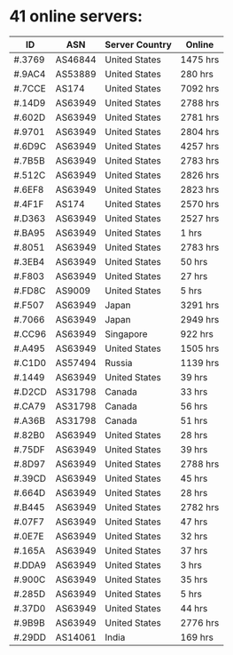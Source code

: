 # 41 online servers:

| ID | ASN | Server Country | Online |
| ------ | ------ | ------ | ------ |
| #.3769 | AS46844 | United States | 1475 hrs |
| #.9AC4 | AS53889 | United States | 280 hrs |
| #.7CCE | AS174 | United States | 7092 hrs |
| #.14D9 | AS63949 | United States | 2788 hrs |
| #.602D | AS63949 | United States | 2781 hrs |
| #.9701 | AS63949 | United States | 2804 hrs |
| #.6D9C | AS63949 | United States | 4257 hrs |
| #.7B5B | AS63949 | United States | 2783 hrs |
| #.512C | AS63949 | United States | 2826 hrs |
| #.6EF8 | AS63949 | United States | 2823 hrs |
| #.4F1F | AS174 | United States | 2570 hrs |
| #.D363 | AS63949 | United States | 2527 hrs |
| #.BA95 | AS63949 | United States | 1 hrs |
| #.8051 | AS63949 | United States | 2783 hrs |
| #.3EB4 | AS63949 | United States | 50 hrs |
| #.F803 | AS63949 | United States | 27 hrs |
| #.FD8C | AS9009 | United States | 5 hrs |
| #.F507 | AS63949 | Japan | 3291 hrs |
| #.7066 | AS63949 | Japan | 2949 hrs |
| #.CC96 | AS63949 | Singapore | 922 hrs |
| #.A495 | AS63949 | United States | 1505 hrs |
| #.C1D0 | AS57494 | Russia | 1139 hrs |
| #.1449 | AS63949 | United States | 39 hrs |
| #.D2CD | AS31798 | Canada | 33 hrs |
| #.CA79 | AS31798 | Canada | 56 hrs |
| #.A36B | AS31798 | Canada | 51 hrs |
| #.82B0 | AS63949 | United States | 28 hrs |
| #.75DF | AS63949 | United States | 39 hrs |
| #.8D97 | AS63949 | United States | 2788 hrs |
| #.39CD | AS63949 | United States | 45 hrs |
| #.664D | AS63949 | United States | 28 hrs |
| #.B445 | AS63949 | United States | 2782 hrs |
| #.07F7 | AS63949 | United States | 47 hrs |
| #.0E7E | AS63949 | United States | 32 hrs |
| #.165A | AS63949 | United States | 37 hrs |
| #.DDA9 | AS63949 | United States | 3 hrs |
| #.900C | AS63949 | United States | 35 hrs |
| #.285D | AS63949 | United States | 5 hrs |
| #.37D0 | AS63949 | United States | 44 hrs |
| #.9B9B | AS63949 | United States | 2776 hrs |
| #.29DD | AS14061 | India | 169 hrs |

